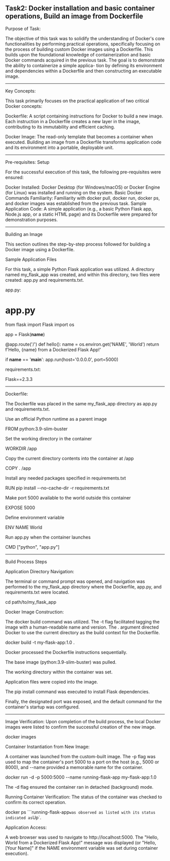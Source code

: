 Task2: Docker installation and basic container operations, Build an image from Dockerfile
---------------------------------------------------------------------------------------------------------------------------------------------------------------
Purpose of Task:

The objective of this task was to solidify the understanding of Docker's core functionalities by performing practical operations, specifically focusing on the process of building custom Docker images using
a Dockerfile. This builds upon the foundational knowledge of containerization and basic Docker commands acquired in the previous task. The goal is to demonstrate the ability to containerize a simple applica-
tion by defining its environment and dependencies within a Dockerfile and then constructing an executable image.

----------------------------------------------------------------------------------------------------------------------------------------------------------------
Key Concepts:

This task primarily focuses on the practical application of two critical Docker concepts:

Dockerfile: A script containing instructions for Docker to build a new image. Each instruction in a Dockerfile creates a new layer in the image, contributing to its immutability and efficient caching.

Docker Image: The read-only template that becomes a container when executed. Building an image from a Dockerfile transforms application code and its environment into a portable, deployable unit.

----------------------------------------------------------------------------------------------------------------------------------------------------------------
Pre-requisites: Setup

For the successful execution of this task, the following pre-requisites were ensured:

Docker Installed: Docker Desktop (for Windows/macOS) or Docker Engine (for Linux) was installed and running on the system.
Basic Docker Commands Familiarity: Familiarity with docker pull, docker run, docker ps, and docker images was established from the previous task.
Sample Application Code: A simple application (e.g., a basic Python Flask app, Node.js app, or a static HTML page) and its Dockerfile were prepared for demonstration purposes.

----------------------------------------------------------------------------------------------------------------------------------------------------------------
Building an Image

This section outlines the step-by-step process followed for building a Docker image using a Dockerfile.

Sample Application Files

For this task, a simple Python Flask application was utilized. A directory named my_flask_app was created, and within this directory, two files were created: app.py and requirements.txt.

app.py:

# app.py
from flask import Flask
import os

app = Flask(__name__)

@app.route('/')
def hello():
    name = os.environ.get('NAME', 'World')
    return f'Hello, {name} from a Dockerized Flask App!'

if __name__ == '__main__':
    app.run(host='0.0.0.0', port=5000)

requirements.txt:

Flask==2.3.3

----------------------------------------------------------------------------------------------------------------------------------------------------------------
Dockerfile:

The Dockerfile was placed in the same my_flask_app directory as app.py and requirements.txt.

Use an official Python runtime as a parent image

FROM python:3.9-slim-buster

Set the working directory in the container

WORKDIR /app

Copy the current directory contents into the container at /app

COPY . /app

Install any needed packages specified in requirements.txt

RUN pip install --no-cache-dir -r requirements.txt

Make port 5000 available to the world outside this container

EXPOSE 5000

Define environment variable

ENV NAME World

Run app.py when the container launches

CMD ["python", "app.py"]

----------------------------------------------------------------------------------------------------------------------------------------------------------------
Build Process Steps

Application Directory Navigation:

The terminal or command prompt was opened, and navigation was performed to the my_flask_app directory where the Dockerfile, app.py, and requirements.txt were located.

cd path/to/my_flask_app

Docker Image Construction:

The docker build command was utilized. The -t flag facilitated tagging the image with a human-readable name and version. The . argument directed Docker to use the current directory as the build context for
the Dockerfile.

docker build -t my-flask-app:1.0 .

Docker processed the Dockerfile instructions sequentially.

The base image (python:3.9-slim-buster) was pulled.

The working directory within the container was set.

Application files were copied into the image.

The pip install command was executed to install Flask dependencies.

Finally, the designated port was exposed, and the default command for the container's startup was configured.

----------------------------------------------------------------------------------------------------------------------------------------------------------------
Image Verification:
Upon completion of the build process, the local Docker images were listed to confirm the successful creation of the new image.

docker images

Container Instantiation from New Image:

A container was launched from the custom-built image. The -p flag was used to map the container's port 5000 to a port on the host (e.g., 5000 or 8000), and --name provided a memorable name for the container.

docker run -d -p 5000:5000 --name running-flask-app my-flask-app:1.0

The -d flag ensured the container ran in detached (background) mode.

Running Container Verification:
The status of the container was checked to confirm its correct operation.

docker ps
```running-flask-app` was observed as listed with its status indicated as `Up`.

Application Access:

A web browser was used to navigate to http://localhost:5000. The "Hello, World from a Dockerized Flask App!" message was displayed (or "Hello, [Your Name]" if the NAME environment variable was set during 
container execution).




